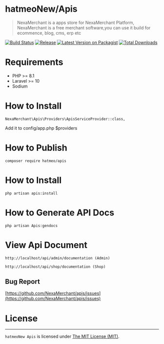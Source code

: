 # hatmeoNew/Apis

> NexaMerchant is a apps store for NexaMerchant Platform, NexaMerchant is a free merchant software,you can use it build for ecommence, blog, cms, erp etc

[![Build Status](https://github.com/hatmeoNew/Apis/workflows/Laravel/badge.svg)](https://github.com/hatmeoNew/apis)
[![Release](https://img.shields.io/github/release/hatmeoNew/apis.svg?style=flat-square)](https://github.com/hatmeoNew/apis/releases)
[![Latest Version on Packagist](https://img.shields.io/packagist/v/hatmeoNew/apis.svg?style=flat-square)](https://packagist.org/packages/hatmeoNew/apis)
[![Total Downloads](https://img.shields.io/packagist/dt/hatmeoNew/apis.svg?style=flat-square)](https://packagist.org/packages/hatmeoNew/apis)


# Requirements
 - PHP >= 8.1
 - Laravel >= 10
 - Sodium

# How to Install

```
NexaMerchant\Apis\Providers\ApisServiceProvider::class,
```
Add it to config/app.php $providers

# How to Publish

```
composer require hatmeo/apis
```

# How to Install
```
php artisan apis:install
```

# How to Generate API Docs
```
php artisan Apis:gendocs
```

# View Api Document
```
http://localhost/api/admin/documentation (Admin)
```
```
http://localhost/api/shop/documentation (Shop)
```

Bug Report
------------
[https://github.com/NexaMerchant/apis/issues](https://github.com/NexaMerchant/apis/issues)

# License
------------
`hatmeoNew Apis` is licensed under [The MIT License (MIT)](LICENSE.md).

